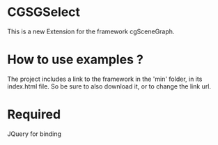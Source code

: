 CGSGSelect
==============

This is a new Extension for the framework cgSceneGraph.

How to use examples ?
=====================
The project includes a link to the framework in the 'min' folder, in its index.html file.
So be sure to also download it, or to change the link url.

Required
=====================
JQuery for binding